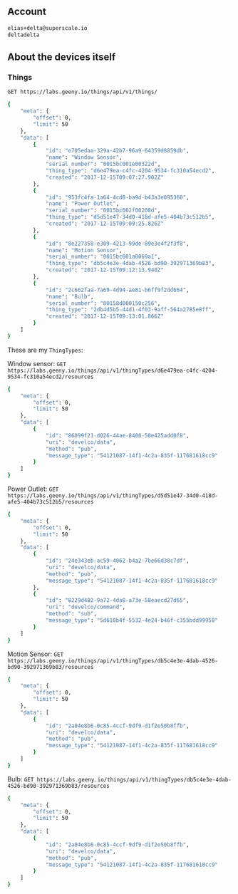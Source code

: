 ## Account

````bash
elias+delta@superscale.io
deltadelta
````

## About the devices itself

### Things
`GET https://labs.geeny.io/things/api/v1/things/`

````bash
{
    "meta": {
        "offset": 0,
        "limit": 50
    },
    "data": [
        {
            "id": "e705edaa-329a-42b7-96a9-64359d8859db",
            "name": "Window Sensor",
            "serial_number": "0015bc001e00322d",
            "thing_type": "d6e479ea-c4fc-4204-9534-fc310a54ecd2",
            "created": "2017-12-15T09:07:27.902Z"
        },
        {
            "id": "953fc4fa-1a64-4cd8-ba9d-b43a3e095360",
            "name": "Power Outlet",
            "serial_number": "0015bc002f00208d",
            "thing_type": "d5d51e47-34d0-418d-afe5-404b73c512b5",
            "created": "2017-12-15T09:09:25.826Z"
        },
        {
            "id": "8e227358-e309-4213-99de-89e3e4f2f3f8",
            "name": "Motion Sensor",
            "serial_number": "0015bc001a0069a1",
            "thing_type": "db5c4e3e-4dab-4526-bd90-392971369b83",
            "created": "2017-12-15T09:12:13.940Z"
        },
        {
            "id": "2c662faa-7a69-4d94-ae81-b6ff9f2dd664",
            "name": "Bulb",
            "serial_number": "00158d000150c256",
            "thing_type": "2db4d5b5-44d1-4f03-9aff-564a2785e8ff",
            "created": "2017-12-15T09:13:01.866Z"
        }
    ]
}
````

These are my `ThingTypes`:

Window sensor:
`GET https://labs.geeny.io/things/api/v1/thingTypes/d6e479ea-c4fc-4204-9534-fc310a54ecd2/resources`
````bash
{
    "meta": {
        "offset": 0,
        "limit": 50
    },
    "data": [
        {
            "id": "86099f21-d026-44ae-8400-50e425add0f8",
            "uri": "develco/data",
            "method": "pub",
            "message_type": "54121087-14f1-4c2a-835f-117681618cc9"
        }
    ]
}
````

Power Outlet:
`GET https://labs.geeny.io/things/api/v1/thingTypes/d5d51e47-34d0-418d-afe5-404b73c512b5/resources`

````bash
{
    "meta": {
        "offset": 0,
        "limit": 50
    },
    "data": [
        {
            "id": "24e343eb-ac59-4062-b4a2-7be66d38c7df",
            "uri": "develco/data",
            "method": "pub",
            "message_type": "54121087-14f1-4c2a-835f-117681618cc9"
        },
        {
            "id": "8229d482-9a72-4da8-a73e-58eaecd27d65",
            "uri": "develco/command",
            "method": "sub",
            "message_type": "5d610b4f-5532-4e24-b46f-c355bdd99958"
        }
    ]
}
````

Motion Sensor:
`GET https://labs.geeny.io/things/api/v1/thingTypes/db5c4e3e-4dab-4526-bd90-392971369b83/resources`
````bash
{
    "meta": {
        "offset": 0,
        "limit": 50
    },
    "data": [
        {
            "id": "2a04e8b6-0c85-4ccf-9df9-d1f2e50b8ffb",
            "uri": "develco/data",
            "method": "pub",
            "message_type": "54121087-14f1-4c2a-835f-117681618cc9"
        }
    ]
}
````

Bulb:
`GET https://labs.geeny.io/things/api/v1/thingTypes/db5c4e3e-4dab-4526-bd90-392971369b83/resources`
````bash
{
    "meta": {
        "offset": 0,
        "limit": 50
    },
    "data": [
        {
            "id": "2a04e8b6-0c85-4ccf-9df9-d1f2e50b8ffb",
            "uri": "develco/data",
            "method": "pub",
            "message_type": "54121087-14f1-4c2a-835f-117681618cc9"
        }
    ]
}
````
